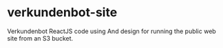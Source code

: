 # verkundenbot-site
Verkundenbot ReactJS code using And design for running the public web site from an S3 bucket.
